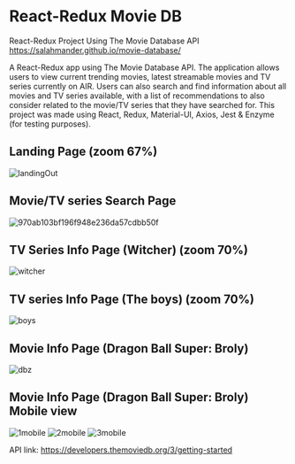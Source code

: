 # React-Redux Movie DB
React-Redux Project Using The Movie Database API
https://salahmander.github.io/movie-database/

A React-Redux app using The Movie Database API. The application allows users to view current trending
movies, latest streamable movies and TV series currently on AIR. Users can also search and find information about all
movies and TV series available, with a list of recommendations to also consider related to the movie/TV series that they
have searched for. This project was made using React, Redux, Material-UI, Axios, Jest & Enzyme (for testing purposes).

## Landing Page (zoom 67%)
![landingOut](https://user-images.githubusercontent.com/16756025/95521512-9b133f00-09c1-11eb-8ab4-3c251d663952.png)

## Movie/TV series Search Page
![970ab103bf196f948e236da57cdbb50f](https://user-images.githubusercontent.com/16756025/95521561-be3dee80-09c1-11eb-8b47-6e0edb06bea3.png)

## TV Series Info Page (Witcher) (zoom 70%)
![witcher](https://user-images.githubusercontent.com/16756025/95521520-a1a1b680-09c1-11eb-8a47-fdb850a128ee.png)

## TV series Info Page (The boys) (zoom 70%)
![boys](https://user-images.githubusercontent.com/16756025/95521537-acf4e200-09c1-11eb-8095-27d79415ded5.png)

## Movie Info Page (Dragon Ball Super: Broly)
![dbz](https://user-images.githubusercontent.com/16756025/95521577-c433cf80-09c1-11eb-8e53-e6f38eb475aa.png)

## Movie Info Page (Dragon Ball Super: Broly) Mobile view
![1mobile](https://user-images.githubusercontent.com/16756025/95521661-fe9d6c80-09c1-11eb-8ce0-8f44e55584dd.png)
![2mobile](https://user-images.githubusercontent.com/16756025/95521685-05c47a80-09c2-11eb-8cd1-4193262217f8.png)
![3mobile](https://user-images.githubusercontent.com/16756025/95521698-0b21c500-09c2-11eb-928e-74f598a5c9d5.png)

API link: https://developers.themoviedb.org/3/getting-started
